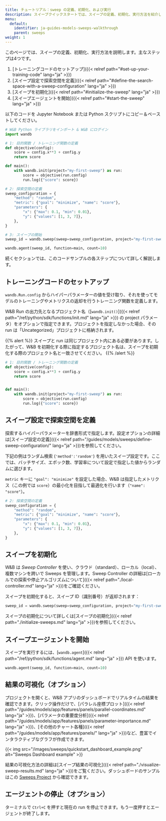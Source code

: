 ```yaml
---
title: チュートリアル：sweep の定義、初期化、および実行
description: スイープクイックスタートでは、スイープの定義、初期化、実行方法を紹介します。主なステップは4つあります。
menu:
  default:
    identifier: ja-guides-models-sweeps-walkthrough
    parent: sweeps
weight: 1
---
```


このページでは、スイープの定義、初期化、実行方法を説明します。主なステップは4つです。

1. [トレーニングコードのセットアップ]({{< relref path="#set-up-your-training-code" lang="ja" >}})
2. [スイープ設定で探索空間を定義]({{< relref path="#define-the-search-space-with-a-sweep-configuration" lang="ja" >}})
3. [スイープを初期化]({{< relref path="#initialize-the-sweep" lang="ja" >}})
4. [スイープエージェントを開始]({{< relref path="#start-the-sweep" lang="ja" >}})


以下のコードを Jupyter Notebook または Python スクリプトにコピー＆ペーストしてください。

```python 
# W&B Python ライブラリをインポート & W&B にログイン
import wandb

# 1: 目的関数 / トレーニング関数の定義
def objective(config):
    score = config.x**3 + config.y
    return score

def main():
    with wandb.init(project="my-first-sweep") as run:
        score = objective(run.config)
        run.log({"score": score})

# 2: 探索空間の定義
sweep_configuration = {
    "method": "random",
    "metric": {"goal": "minimize", "name": "score"},
    "parameters": {
        "x": {"max": 0.1, "min": 0.01},
        "y": {"values": [1, 3, 7]},
    },
}

# 3: スイープの開始
sweep_id = wandb.sweep(sweep=sweep_configuration, project="my-first-sweep")

wandb.agent(sweep_id, function=main, count=10)
```

続くセクションでは、このコードサンプルの各ステップについて詳しく解説します。


## トレーニングコードのセットアップ
`wandb.Run.config` からハイパーパラメーターの値を受け取り、それを使ってモデルのトレーニングやメトリクスの返却を行うトレーニング関数を定義します。

W&B Run の出力先となるプロジェクト名（[`wandb.init()`]({{< relref path="/ref/python/sdk/functions/init.md" lang="ja" >}}) の project パラメータ）をオプションで指定できます。プロジェクトを指定しなかった場合、その run は「Uncategorized」プロジェクトに格納されます。

{{% alert %}}
スイープと run は同じプロジェクト内にある必要があります。したがって、W&B を初期化する際に指定するプロジェクト名は、スイープを初期化する際のプロジェクト名と一致させてください。
{{% /alert %}}

```python
# 1: 目的関数 / トレーニング関数の定義
def objective(config):
    score = config.x**3 + config.y
    return score


def main():
    with wandb.init(project="my-first-sweep") as run:
        score = objective(run.config)
        run.log({"score": score})
```

## スイープ設定で探索空間を定義

探索するハイパーパラメーターを辞書形式で指定します。設定オプションの詳細は[スイープ設定の定義]({{< relref path="/guides/models/sweeps/define-sweep-configuration/" lang="ja" >}})を参照してください。

下記の例はランダム検索 (`'method':'random'`) を用いたスイープ設定です。ここでは、バッチサイズ、エポック数、学習率について設定で指定した値からランダムに選びます。

`metric` キーに `"goal": "minimize"` を設定した場合、W&B は指定したメトリクス（この例では `score`）の最小化を目指して最適化を行います（`"name": "score"`）。


```python
# 2: 探索空間の定義
sweep_configuration = {
    "method": "random",
    "metric": {"goal": "minimize", "name": "score"},
    "parameters": {
        "x": {"max": 0.1, "min": 0.01},
        "y": {"values": [1, 3, 7]},
    },
}
```

## スイープを初期化

W&B は _Sweep Controller_ を使い、クラウド（standard）、ローカル（local）、複数マシンを跨いで Sweeps を管理します。Sweep Controller の詳細は[ローカルでの探索や停止アルゴリズムについて]({{< relref path="./local-controller.md" lang="ja" >}})をご確認ください。

スイープを初期化すると、スイープ ID（識別番号）が返却されます：

```python
sweep_id = wandb.sweep(sweep=sweep_configuration, project="my-first-sweep")
```

スイープの初期化について詳しくは[スイープの初期化]({{< relref path="./initialize-sweeps.md" lang="ja" >}})を参照してください。

## スイープエージェントを開始

スイープを実行するには、[`wandb.agent`]({{< relref path="/ref/python/sdk/functions/agent.md" lang="ja" >}}) API を使います。

```python
wandb.agent(sweep_id, function=main, count=10)
```

## 結果の可視化（オプション）

プロジェクトを開くと、W&B アプリのダッシュボードでリアルタイムの結果を確認できます。クリック操作だけで、[パラレル座標プロット]({{< relref path="/guides/models/app/features/panels/parallel-coordinates.md" lang="ja" >}})、[パラメータの重要度分析]({{< relref path="/guides/models/app/features/panels/parameter-importance.md" lang="ja" >}})、[その他のチャート各種]({{< relref path="/guides/models/app/features/panels/" lang="ja" >}})など、豊富でインタラクティブなグラフが作成できます。

{{< img src="/images/sweeps/quickstart_dashboard_example.png" alt="Sweeps Dashboard example" >}}

結果の可視化方法の詳細は[スイープ結果の可視化]({{< relref path="./visualize-sweep-results.md" lang="ja" >}})をご覧ください。ダッシュボードのサンプルはこの [Sweeps Project](https://wandb.ai/anmolmann/pytorch-cnn-fashion/sweeps/pmqye6u3) から確認できます。

## エージェントの停止（オプション）

ターミナルで `Ctrl+C` を押すと現在の run を停止できます。もう一度押すとエージェントが終了します。

```
```